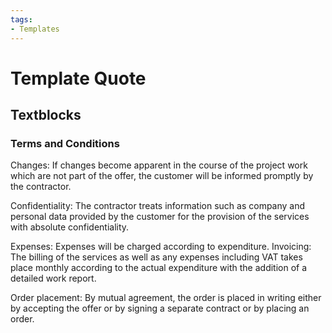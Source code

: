 ```yaml
---
tags:
- Templates
---
```


# Template Quote
## Textblocks
### Terms and Conditions

Changes: 
If changes become apparent in the course of the project work which are not part of the offer, the customer will be informed promptly by the contractor. 

Confidentiality:
The contractor treats information such as company and personal data provided by the customer for the provision of the services with absolute confidentiality. 

Expenses: 
Expenses will be charged according to expenditure. Invoicing: The billing of the services as well as any expenses including VAT takes place monthly according to the actual expenditure with the addition of a detailed work report. 

Order placement:
By mutual agreement, the order is placed in writing either by accepting the offer or by signing a separate contract or by placing an order.